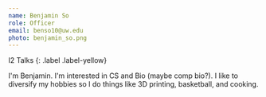 ```yaml
---
name: Benjamin So
role: Officer
email: benso10@uw.edu
photo: benjamin_so.png
---
```


I2 Talks
{: .label .label-yellow}

I'm Benjamin. I'm interested in CS and Bio (maybe comp bio?). I like to diversify my hobbies so I do things like 3D printing, basketball, and cooking.
